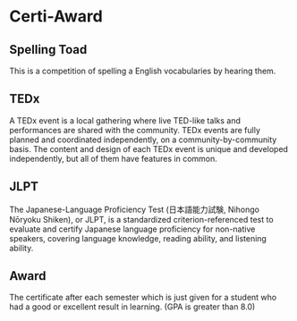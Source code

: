 # Certi-Award
## Spelling Toad
This is a competition of spelling a English vocabularies by hearing them.

## TEDx
A TEDx event is a local gathering where live TED-like talks and performances are shared with the community. TEDx events are fully planned and coordinated independently, on a community-by-community basis. The content and design of each TEDx event is unique and developed independently, but all of them have features in common.

## JLPT
The Japanese-Language Proficiency Test (日本語能力試験, Nihongo Nōryoku Shiken), or JLPT, is a standardized criterion-referenced test to evaluate and certify Japanese language proficiency for non-native speakers, covering language knowledge, reading ability, and listening ability.

## Award
The certificate after each semester which is just given for a student who had a good or excellent result in learning. (GPA is greater than 8.0)
